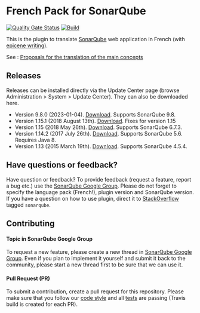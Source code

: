 # French Pack for SonarQube

[![Quality Gate Status](https://sonarcloud.io/api/project_badges/measure?project=jycr_sonar-l10n-fr&metric=alert_status)](https://sonarcloud.io/summary/new_code?id=jycr_sonar-l10n-fr)
[![Build](https://github.com/jycr/sonar-l10n-fr/actions/workflows/build.yml/badge.svg)](https://github.com/jycr/sonar-l10n-fr/actions/workflows/build.yml)

This is the plugin to translate [SonarQube](http://www.sonarqube.org/) web application in French (with [epicene writing](https://fr.wikipedia.org/wiki/Langage_%C3%A9pic%C3%A8ne "Open french Wikiepdia page for 'langage épicène'")).

See : [Proposals for the translation of the main concepts](https://github.com/jycr/sonar-l10n-fr/discussions/33)

## Releases
Releases can be installed directly via the Update Center page (browse Administration > System > Update Center). They can also be downloaded here.

* Version 9.8.0 (2023-01-04). [Download](https://github.com/jycr/sonar-l10n-fr/releases/download/9.8.0/sonar-l10n-fr-plugin-9.8.0.jar). Supports SonarQube 9.8.
* Version 1.15.1 (2018 August 13th). [Download](https://github.com/jycr/sonar-l10n-fr/releases/download/1.15.1/sonar-l10n-fr-plugin-1.15.1.jar). Fixes for version 1.15
* Version 1.15 (2018 May 26th). [Download](https://github.com/jycr/sonar-l10n-fr/releases/download/1.15/sonar-l10n-fr-plugin-1.15.jar). Supports SonarQube 6.7.3.
* Version 1.14.2 (2017 July 26th). [Download](https://github.com/jycr/sonar-l10n-fr/releases/download/1.14.2/sonar-l10n-fr-plugin-1.14.2.jar). Supports SonarQube 5.6. Requires Java 8.
* Version 1.13 (2015 March 19th). [Download](http://search.maven.org/remotecontent?filepath=org/codehaus/sonar-plugins/l10n/sonar-l10n-fr-plugin/1.13/sonar-l10n-fr-plugin-1.13.jar). Supports SonarQube 4.5.4.

## Have questions or feedback?
Have question or feedback?
To provide feedback (request a feature, report a bug etc.) use the [SonarQube Google Group](https://groups.google.com/forum/#!forum/sonarqube). Please do not forget to specify the language pack (French!), plugin version and SonarQube version.
If you have a question on how to use plugin, direct it to [StackOverflow](http://stackoverflow.com/questions/tagged/sonarqube) tagged `sonarqube`.

## Contributing

#### Topic in SonarQube Google Group
To request a new feature, please create a new thread in [SonarQube Google Group](https://groups.google.com/forum/#!forum/sonarqube). Even if you plan to implement it yourself and submit it back to the community, please start a new thread first to be sure that we can use it.

#### Pull Request (PR)
To submit a contribution, create a pull request for this repository. Please make sure that you follow our [code style](https://github.com/SonarSource/sonar-developer-toolset#code-style) and all [tests](#testing) are passing (Travis build is created for each PR).
